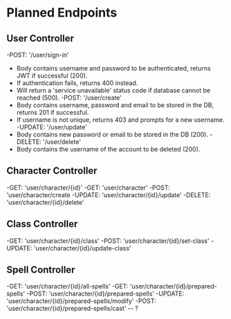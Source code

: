 # Planned Endpoints

## User Controller
-POST: '/user/sign-in'
  - Body contains username and password to be authenticated, returns JWT if successful (200).
  - If authentication fails, returns 400 instead.
  - Will return a 'service unavailable' status code if database cannot be reached (500).
-POST: '/user/create'
  - Body contains username, password and email to be stored in the DB, returns 201 if successful.
  - If username is not unique, returns 403 and prompts for a new username. 
-UPDATE: '/user/update'
  - Body contains new password or email to be stored in the DB (200).
-DELETE: '/user/delete' 
  - Body contains the username of the account to be deleted (200).
## Character Controller
-GET: 'user/character/{id}' 
-GET: 'user/character' 
-POST: 'user/character/create
-UPDATE: 'user/character/{id}/update'
-DELETE: 'user/character/{id}/delete' 
## Class Controller
-GET: 'user/character/{id}/class'
-POST: 'user/character/{id}/set-class'
-UPDATE: 'user/character/{id}/update-class'
## Spell Controller
-GET: 'user/character/{id}/all-spells'
-GET: 'user/character/{id}/prepared-spells'
-POST: 'user/character/{id}/prepared-spells'
-UPDATE: 'user/character/{id}/prepared-spells/modify'
-POST: 'user/character/{id}/prepared-spells/cast' -- ?
